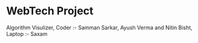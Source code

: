 # WebTech Project
Algorithm Visulizer,
Coder :- Samman Sarkar, Ayush Verma and Nitin Bisht,
Laptop :- Saxam
